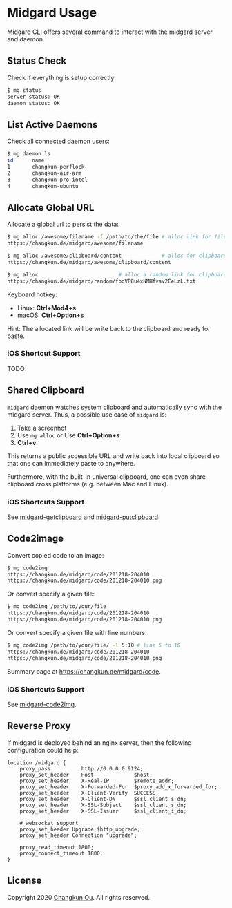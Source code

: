 # Midgard Usage

Midgard CLI offers several command to interact
with the midgard server and daemon.

## Status Check

Check if everything is setup correctly:

```sh
$ mg status
server status: OK
daemon status: OK
```

## List Active Daemons

Check all connected daemon users:

```sh
$ mg daemon ls
id      name
1       changkun-perflock
2       changkun-air-arm
3       changkun-pro-intel
4       changkun-ubuntu
```

## Allocate Global URL

Allocate a global url to persist the data:

```sh
$ mg alloc /awesome/filename -f /path/to/the/file # alloc link for file
https://changkun.de/midgard/awesome/filename

$ mg alloc /awesome/clipboard/content             # alloc for clipboard data
https://changkun.de/midgard/awesome/clipboard/content

$ mg alloc                          # alloc a random link for clipboard data
https://changkun.de/midgard/random/fboVP8u4xNMHfvsv2EeLzL.txt
```

Keyboard hotkey:

- Linux: **Ctrl+Mod4+s**
- macOS: **Ctrl+Option+s**

Hint: The allocated link will be write back to the clipboard and ready for paste.

### iOS Shortcut Support

TODO:

## Shared Clipboard

`midgard` daemon watches system clipboard and automatically sync with the
midgard server. Thus, a possible use case of `midgard` is:

1. Take a screenhot
2. Use `mg alloc` or Use **Ctrl+Option+s**
3. **Ctrl+v**

This returns a public accessible URL and write back into local clipboard
so that one can immediately paste to anywhere.

Furthermore, with the built-in universal clipboard, one can even share
clipboard cross platforms (e.g. between Mac and Linux).

### iOS Shortcuts Support

See
[midgard-getclipboard](https://www.icloud.com/shortcuts/501fe001ebcc444aad1517fdccdbd740)
and
[midgard-putclipboard](https://www.icloud.com/shortcuts/587ae52bb5b447e699eb8876107b2e31).

## Code2image

Convert copied code to an image:

```sh
$ mg code2img
https://changkun.de/midgard/code/201218-204010
https://changkun.de/midgard/code/201218-204010.png
```

Or convert specify a given file:

```sh
$ mg code2img /path/to/your/file
https://changkun.de/midgard/code/201218-204010
https://changkun.de/midgard/code/201218-204010.png
```

Or convert specify a given file with line numbers:

```sh
$ mg code2img /path/to/your/file/ -l 5:10 # line 5 to 10
https://changkun.de/midgard/code/201218-204010
https://changkun.de/midgard/code/201218-204010.png
```

Summary page at https://changkun.de/midgard/code.

### iOS Shortcuts Support

See [midgard-code2img](https://www.icloud.com/shortcuts/f5ed10ceb8fa40f393dfc4ebadb0dd89).

## Reverse Proxy

If midgard is deployed behind an nginx server, then the following
configuration could help:

```
location /midgard {
    proxy_pass          http://0.0.0.0:9124;
    proxy_set_header    Host             $host;
    proxy_set_header    X-Real-IP        $remote_addr;
    proxy_set_header    X-Forwarded-For  $proxy_add_x_forwarded_for;
    proxy_set_header    X-Client-Verify  SUCCESS;
    proxy_set_header    X-Client-DN      $ssl_client_s_dn;
    proxy_set_header    X-SSL-Subject    $ssl_client_s_dn;
    proxy_set_header    X-SSL-Issuer     $ssl_client_i_dn;

    # websocket support
    proxy_set_header Upgrade $http_upgrade;
    proxy_set_header Connection "upgrade";

    proxy_read_timeout 1800;
    proxy_connect_timeout 1800;
}
```

## License

Copyright 2020 [Changkun Ou](https://changkun.de). All rights reserved.